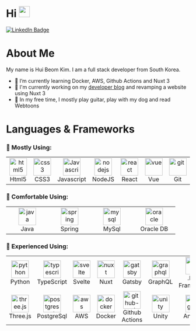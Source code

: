 <div id="header">
  <h1>
    Hi
    <img src="https://media.giphy.com/media/hvRJCLFzcasrR4ia7z/giphy.gif" width="30px"/>
  </h1>
  <a href="https://www.linkedin.com/in/hui-beom-kim-4a0849165/">
    <img src="https://img.shields.io/badge/LinkedIn-blue?style=for-the-badge&logo=linkedin&logoColor=white" alt="LinkedIn Badge"/>
  </a>
</div>

# About Me
My name is Hui Beom Kim. I am a full stack developer from South Korea.

- 🌱 I’m currently learning Docker, AWS, Github Actions and Nuxt 3
- 🧐 I'm currently working on my [developer blog](https://github.com/Zerro97/nuxt-blog) and revamping a website using Nuxt 3
- 🎸 In my free time, I mostly play guitar, play with my dog and read Webtoons

# Languages & Frameworks
### 🥇 Mostly Using:
<table>
  <tr>
    <td align="center" width="96">
      <img src="https://seeklogo.com/images/H/html5-without-wordmark-color-logo-14D252D878-seeklogo.com.png" width="48" height="48" alt="html5" />
      <br>Html5
    </td>
    <td align="center" width="96">
      <img src="https://upload.wikimedia.org/wikipedia/commons/thumb/6/62/CSS3_logo.svg/48px-CSS3_logo.svg.png" width="48" height="48" alt="css3" />
      <br>CSS3
    </td>
    <td align="center" width="96">
      <img src="https://upload.wikimedia.org/wikipedia/commons/thumb/9/99/Unofficial_JavaScript_logo_2.svg/1024px-Unofficial_JavaScript_logo_2.svg.png" width="48" height="48" alt="Javascript" />
      <br>Javascript
    </td>
    <td align="center" width="96">
      <img src="https://upload.wikimedia.org/wikipedia/commons/thumb/d/d9/Node.js_logo.svg/1920px-Node.js_logo.svg.png" height="48" alt="nodejs" />
      <br>NodeJS
    </td>
    <td align="center" width="96">
      <img src="https://www.vectorlogo.zone/logos/reactjs/reactjs-icon.svg" height="48" alt="react" />
      <br>React
    </td>
    <td align="center" width="96">
      <img src="https://www.vectorlogo.zone/logos/vuejs/vuejs-icon.svg" height="48" alt="vue" />
      <br>Vue
    </td>
    <td align="center" width="100">
      <img src="https://www.vectorlogo.zone/logos/git-scm/git-scm-icon.svg" height="48" alt="git" />
      <br>Git
    </td>
  </tr>
</table>

### 🥈 Comfortable Using:
<table>
  <tr>
    <td align="center" width="100">
      <img src="https://upload.wikimedia.org/wikipedia/id/thumb/2/2e/Java_Logo.svg/800px-Java_Logo.svg.png" height="48" alt="java" />
      <br>Java
    </td>
    <td align="center" width="100">
      <img src="https://www.vectorlogo.zone/logos/springio/springio-icon.svg" height="48" alt="spring" />
      <br>Spring
    </td>
    <td align="center" width="100">
      <img src="https://www.vectorlogo.zone/logos/mysql/mysql-ar21.svg" height="48" alt="mysql" />
      <br>MySql
    </td>
    <td align="center" width="100">
      <img src="https://www.vectorlogo.zone/logos/oracle/oracle-ar21.svg" height="48" alt="oracle" />
      <br>Oracle DB
    </td>
  </tr>
</table>

### 🥉 Experienced Using:
<table>
  <tr>
    <td align="center" width="100">
      <img src="https://upload.wikimedia.org/wikipedia/commons/thumb/c/c3/Python-logo-notext.svg/1200px-Python-logo-notext.svg.png" height="48" alt="python" />
      <br>Python
    </td>
    <td align="center" width="96">
      <img src="https://upload.wikimedia.org/wikipedia/commons/thumb/4/4c/Typescript_logo_2020.svg/1024px-Typescript_logo_2020.svg.png" width="48" height="48" alt="typescript" />
      <br>TypeScript
    </td>
    <td align="center" width="100">
      <img src="https://upload.wikimedia.org/wikipedia/commons/1/1b/Svelte_Logo.svg" height="48" alt="svelte" />
      <br>Svelte
    </td>
    <td align="center" width="100">
      <img src="https://www.vectorlogo.zone/logos/nuxtjs/nuxtjs-icon.svg" height="48" alt="nuxt" />
      <br>Nuxt
    </td>
    <td align="center" width="100">
      <img src="https://www.vectorlogo.zone/logos/gatsbyjs/gatsbyjs-icon.svg" height="48" alt="gatsby" />
      <br>Gatsby
    </td>
    <td align="center" width="100">
      <img src="https://www.vectorlogo.zone/logos/graphql/graphql-icon.svg" height="48" alt="graphql" />
      <br>GraphQL
    </td>
    <td align="center" width="100">
      <img src="https://www.vectorlogo.zone/logos/dotnet/dotnet-icon.svg" height="48" alt=".net" />
      <br>.NET Framework
    </td>
    <td align="center" width="100">
      <img src="https://www.vectorlogo.zone/logos/reactjs/reactjs-icon.svg" height="48" alt="react native" />
      <br>React Native
    </td>
    
  </tr>
  <tr>
    <td align="center" width="100">
      <img src="https://upload.wikimedia.org/wikipedia/commons/3/3f/Three.js_Icon.svg" height="48" alt="three.js" />
      <br>Three.js
    </td>
    <td align="center" width="100">
      <img src="https://www.vectorlogo.zone/logos/postgresql/postgresql-icon.svg" height="48" alt="postgresql" />
      <br>PostgreSql
    </td>
    <td align="center" width="100">
      <img src="https://www.vectorlogo.zone/logos/amazon_aws/amazon_aws-icon.svg" height="48" alt="aws" />
      <br>AWS
    </td>
    <td align="center" width="100">
      <img src="https://www.vectorlogo.zone/logos/docker/docker-icon.svg" height="48" alt="docker" />
      <br>Docker
    </td>
    <td align="center" width="100">
      <img src="https://www.vectorlogo.zone/logos/github/github-icon.svg" height="48" alt="github-actions" />
      <br>Github Actions
    </td>
    <td align="center" width="100">
      <img src="https://www.vectorlogo.zone/logos/unity3d/unity3d-icon.svg" height="48" alt="unity" />
      <br>Unity
    </td>
    <td align="center" width="100">
      <img src="https://www.vectorlogo.zone/logos/angular/angular-icon.svg" height="48" alt="angular" />
      <br>Angular
    </td>
  </tr>
</table>
